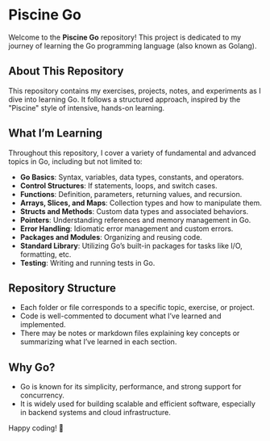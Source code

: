 # Piscine Go

Welcome to the **Piscine Go** repository! This project is dedicated to my journey of learning the Go programming language (also known as Golang).

## About This Repository

This repository contains my exercises, projects, notes, and experiments as I dive into learning Go. It follows a structured approach, inspired by the "Piscine" style of intensive, hands-on learning.

## What I’m Learning

Throughout this repository, I cover a variety of fundamental and advanced topics in Go, including but not limited to:

- **Go Basics**: Syntax, variables, data types, constants, and operators.
- **Control Structures**: If statements, loops, and switch cases.
- **Functions**: Definition, parameters, returning values, and recursion.
- **Arrays, Slices, and Maps**: Collection types and how to manipulate them.
- **Structs and Methods**: Custom data types and associated behaviors.
- **Pointers**: Understanding references and memory management in Go.
- **Error Handling**: Idiomatic error management and custom errors.
- **Packages and Modules**: Organizing and reusing code.
- **Standard Library**: Utilizing Go’s built-in packages for tasks like I/O, formatting, etc.
- **Testing**: Writing and running tests in Go.

## Repository Structure

- Each folder or file corresponds to a specific topic, exercise, or project.
- Code is well-commented to document what I’ve learned and implemented.
- There may be notes or markdown files explaining key concepts or summarizing what I’ve learned in each section.

## Why Go?

- Go is known for its simplicity, performance, and strong support for concurrency.
- It is widely used for building scalable and efficient software, especially in backend systems and cloud infrastructure.




Happy coding! 🚀
